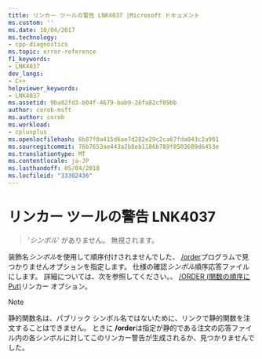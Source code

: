 ```yaml
---
title: リンカー ツールの警告 LNK4037 |Microsoft ドキュメント
ms.custom: ''
ms.date: 10/04/2017
ms.technology:
- cpp-diagnostics
ms.topic: error-reference
f1_keywords:
- LNK4037
dev_langs:
- C++
helpviewer_keywords:
- LNK4037
ms.assetid: 9ba02fd3-b04f-4679-bab9-26fa82cf09bb
author: corob-msft
ms.author: corob
ms.workload:
- cplusplus
ms.openlocfilehash: 6b87f0a415d6ae7d282e29c2ca67fda043c2a901
ms.sourcegitcommit: 76b7653ae443a2b8eb1186b789f8503609d6453e
ms.translationtype: MT
ms.contentlocale: ja-JP
ms.lasthandoff: 05/04/2018
ms.locfileid: "33302436"
---
```

# <a name="linker-tools-warning-lnk4037"></a>リンカー ツールの警告 LNK4037

>'*シンボル*' がありません。 無視されます。

装飾名*シンボル*を使用して順序付けされませんでした、 [/order](../../build/reference/order-put-functions-in-order.md)プログラムで見つかりませんオプションを指定します。 仕様の確認*シンボル*順序応答ファイルにします。 詳細については、次を参照してください。、 [/ORDER (関数の順序に Put)](../../build/reference/order-put-functions-in-order.md)リンカー オプション。

> [!NOTE]
> 静的関数名は、パブリック シンボル名ではないために、リンクで静的関数を注文することはできません。 ときに **/order**は指定が静的である注文の応答ファイル内の各シンボルに対してこのリンカー警告が生成されるか、見つかりませんでした。